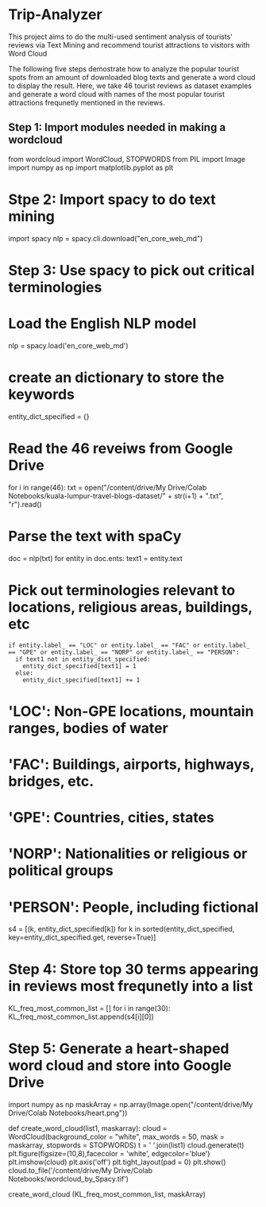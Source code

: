 # Trip-Analyzer
This project aims to do the multi-used sentiment analysis of tourists' reviews via Text Mining and recommend tourist attractions to visitors with Word Cloud

The following five steps demostrate how to analyze the popular tourist spots from an amount of downloaded blog texts and generate a word cloud to display the result. Here, we take 46 tourist reviews as dataset examples and generate a word cloud with names of the most popular tourist attractions frequnetly mentioned in the reviews.

## Step 1: Import modules needed in making a wordcloud
from wordcloud import WordCloud, STOPWORDS
from PIL import Image
import numpy as np
import matplotlib.pyplot as plt

# Stpe 2: Import spacy to do text mining
import spacy
nlp = spacy.cli.download("en_core_web_md")

# Step 3: Use spacy to pick out critical terminologies
  # Load the English NLP model
nlp = spacy.load('en_core_web_md')

  # create an dictionary to store the keywords
entity_dict_specified = {}

  # Read the 46 reveiws from Google Drive
for i in range(46):
  txt = open("/content/drive/My Drive/Colab Notebooks/kuala-lumpur-travel-blogs-dataset/" + str(i+1) + ".txt", "r").read()
  
  # Parse the text with spaCy
  doc = nlp(txt)
  for entity in doc.ents:
    text1 = entity.text 
    
  # Pick out terminologies relevant to locations, religious areas, buildings, etc        
    if entity.label_ == "LOC" or entity.label_ == "FAC" or entity.label_ == "GPE" or entity.label_ == "NORP" or entity.label_ == "PERSON":
      if text1 not in entity_dict_specified:
        entity_dict_specified[text1] = 1
      else:
        entity_dict_specified[text1] += 1
  # 'LOC': Non-GPE locations, mountain ranges, bodies of water
  # 'FAC': Buildings, airports, highways, bridges, etc.
  # 'GPE': Countries, cities, states
  # 'NORP': Nationalities or religious or political groups
  # 'PERSON': People, including fictional

s4 = [(k, entity_dict_specified[k]) for k in sorted(entity_dict_specified, key=entity_dict_specified.get, reverse=True)]

# Step 4: Store top 30 terms appearing in reviews most frequnetly into a list
KL_freq_most_common_list = [] 
for i in range(30):
  KL_freq_most_common_list.append(s4[i][0])

# Step 5: Generate a heart-shaped word cloud and store into Google Drive
import numpy as np
maskArray = np.array(Image.open("/content/drive/My Drive/Colab Notebooks/heart.png"))

def create_word_cloud(list1, maskarray):
  cloud = WordCloud(background_color = "white", max_words = 50, mask = maskarray, stopwords = STOPWORDS)
  t = ' '.join(list1)
  cloud.generate(t)
  plt.figure(figsize=(10,8),facecolor = 'white', edgecolor='blue')
  plt.imshow(cloud)
  plt.axis('off')
  plt.tight_layout(pad = 0)
  plt.show()
  cloud.to_file('/content/drive/My Drive/Colab Notebooks/wordcloud_by_Spacy.tif')
  

create_word_cloud (KL_freq_most_common_list, maskArray)
